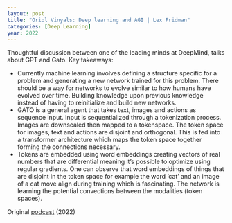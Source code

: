 ```yaml
---
layout: post
title: "Oriol Vinyals: Deep learning and AGI | Lex Fridman"
categories: [Deep Learning]
year: 2022
---
```


Thoughtful discussion between one of the leading minds at DeepMind, talks about GPT and Gato. Key takeaways: 
- Currently machine learning involves defining a structure specific for a problem and generating a new network trained for this problem. There should be a way for networks to evolve similar to how humans have evolved over time. Building knowledge upon previous knowledge instead of having to reinitialize and build new networks.
- GATO is a general agent that takes text, images and actions as sequence input. Input is sequentialized through a tokenization process. Images are downscaled then mapped to a tokenspace. The token space for images, text and actions are disjoint and orthogonal. This is fed into a transformer architecture which maps the token space together forming the connections necessary.
- Tokens are embedded using word embeddings creating vectors of real numbers that are differential meaning it’s possible to optimize using regular gradients. One can observe that word embeddings of things that are disjoint in the token space for example the word ‘cat’ and an image of a cat move align during training which is fascinating. The network is learning the potential convections between the modalities (token spaces). 


Original [podcast](https://www.youtube.com/watch?v=aGBLRlLe7X8&t=998s&ab_channel=LexFridman) (2022)
